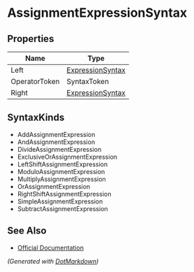 # AssignmentExpressionSyntax

## Properties

| Name          | Type                                    |
| ------------- | --------------------------------------- |
| Left          | [ExpressionSyntax](ExpressionSyntax.md) |
| OperatorToken | SyntaxToken                             |
| Right         | [ExpressionSyntax](ExpressionSyntax.md) |

## SyntaxKinds

* AddAssignmentExpression
* AndAssignmentExpression
* DivideAssignmentExpression
* ExclusiveOrAssignmentExpression
* LeftShiftAssignmentExpression
* ModuloAssignmentExpression
* MultiplyAssignmentExpression
* OrAssignmentExpression
* RightShiftAssignmentExpression
* SimpleAssignmentExpression
* SubtractAssignmentExpression

## See Also

* [Official Documentation](https://docs.microsoft.com/en-us/dotnet/api/microsoft.codeanalysis.csharp.syntax.assignmentexpressionsyntax)


*\(Generated with [DotMarkdown](http://github.com/JosefPihrt/DotMarkdown)\)*